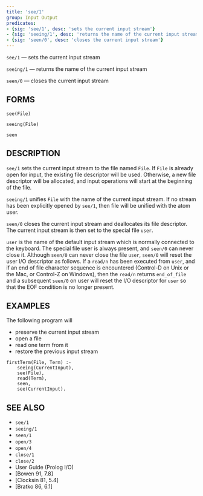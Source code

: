 ```yaml
---
title: 'see/1'
group: Input Output
predicates:
- {sig: 'see/1', desc: 'sets the current input stream'}
- {sig: 'seeing/1', desc: 'returns the name of the current input stream'}
- {sig: 'seen/0', desc: 'closes the current input stream'}
---
```

`see/1` — sets the current input stream

`seeing/1` — returns the name of the current input stream

`seen/0` — closes the current input stream


## FORMS

```
see(File)

seeing(File)

seen
```

## DESCRIPTION

`see/1` sets the current input stream to the file named `File`. If `File` is already open for input, the existing file descriptor will be used. Otherwise, a new file descriptor will be allocated, and input operations will start at the beginning of the file.

`seeing/1` unifies `File` with the name of the current input stream. If no stream has been explicitly opened by `see/1`, then file will be unified with the atom user.

`seen/0` closes the current input stream and deallocates its file descriptor. The current input stream is then set to the special file
`user`.


`user` is the name of the default input stream which is normally connected to the keyboard. The special file user is always present, and `seen/0` can never close it. Although `seen/0` can never close the file `user`, `seen/0` will reset the user I/O descriptor as follows. If a `read/n` has been executed from `user`, and if an end of file character sequence is encountered (Control-D on Unix or the Mac, or Control-Z on Windows), then the `read/n` returns `end_of_file` and a subsequent `seen/0` on user will reset the I/O descriptor for `user` so that the EOF condition is no longer present.


## EXAMPLES

The following program will

- preserve the current input stream
- open a file
- read one term from it
- restore the previous input stream

```
firstTerm(File, Term) :-
    seeing(CurrentInput),
    see(File),
    read(Term),
    seen,
    see(CurrentInput).
```

## SEE ALSO

- `see/1`
- `seeing/1`
- `seen/1`
- `open/3`
- `open/4`
- `close/1`
- `close/2`
- User Guide (Prolog I/O)  
- [Bowen 91, 7.8]  
- [Clocksin 81, 5.4]  
- [Bratko 86, 6.1]
